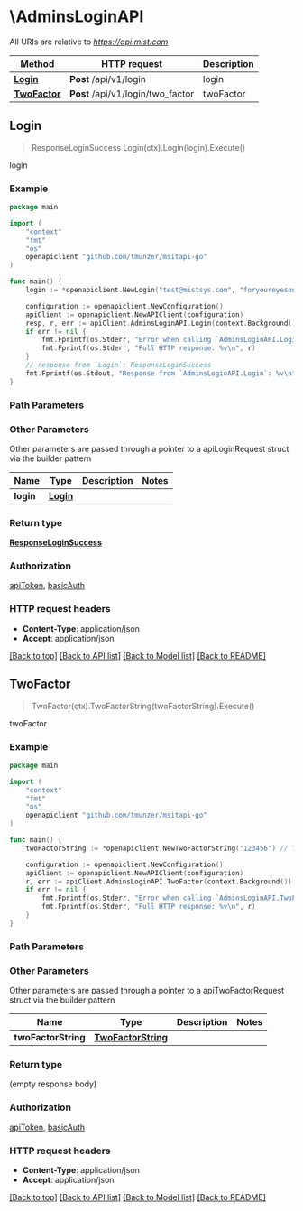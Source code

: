 # \AdminsLoginAPI

All URIs are relative to *https://api.mist.com*

Method | HTTP request | Description
------------- | ------------- | -------------
[**Login**](AdminsLoginAPI.md#Login) | **Post** /api/v1/login | login
[**TwoFactor**](AdminsLoginAPI.md#TwoFactor) | **Post** /api/v1/login/two_factor | twoFactor



## Login

> ResponseLoginSuccess Login(ctx).Login(login).Execute()

login



### Example

```go
package main

import (
	"context"
	"fmt"
	"os"
	openapiclient "github.com/tmunzer/msitapi-go"
)

func main() {
	login := *openapiclient.NewLogin("test@mistsys.com", "foryoureyesonly") // Login |  (optional)

	configuration := openapiclient.NewConfiguration()
	apiClient := openapiclient.NewAPIClient(configuration)
	resp, r, err := apiClient.AdminsLoginAPI.Login(context.Background()).Login(login).Execute()
	if err != nil {
		fmt.Fprintf(os.Stderr, "Error when calling `AdminsLoginAPI.Login``: %v\n", err)
		fmt.Fprintf(os.Stderr, "Full HTTP response: %v\n", r)
	}
	// response from `Login`: ResponseLoginSuccess
	fmt.Fprintf(os.Stdout, "Response from `AdminsLoginAPI.Login`: %v\n", resp)
}
```

### Path Parameters



### Other Parameters

Other parameters are passed through a pointer to a apiLoginRequest struct via the builder pattern


Name | Type | Description  | Notes
------------- | ------------- | ------------- | -------------
 **login** | [**Login**](Login.md) |  | 

### Return type

[**ResponseLoginSuccess**](ResponseLoginSuccess.md)

### Authorization

[apiToken](../README.md#apiToken), [basicAuth](../README.md#basicAuth)

### HTTP request headers

- **Content-Type**: application/json
- **Accept**: application/json

[[Back to top]](#) [[Back to API list]](../README.md#documentation-for-api-endpoints)
[[Back to Model list]](../README.md#documentation-for-models)
[[Back to README]](../README.md)


## TwoFactor

> TwoFactor(ctx).TwoFactorString(twoFactorString).Execute()

twoFactor



### Example

```go
package main

import (
	"context"
	"fmt"
	"os"
	openapiclient "github.com/tmunzer/msitapi-go"
)

func main() {
	twoFactorString := *openapiclient.NewTwoFactorString("123456") // TwoFactorString |  (optional)

	configuration := openapiclient.NewConfiguration()
	apiClient := openapiclient.NewAPIClient(configuration)
	r, err := apiClient.AdminsLoginAPI.TwoFactor(context.Background()).TwoFactorString(twoFactorString).Execute()
	if err != nil {
		fmt.Fprintf(os.Stderr, "Error when calling `AdminsLoginAPI.TwoFactor``: %v\n", err)
		fmt.Fprintf(os.Stderr, "Full HTTP response: %v\n", r)
	}
}
```

### Path Parameters



### Other Parameters

Other parameters are passed through a pointer to a apiTwoFactorRequest struct via the builder pattern


Name | Type | Description  | Notes
------------- | ------------- | ------------- | -------------
 **twoFactorString** | [**TwoFactorString**](TwoFactorString.md) |  | 

### Return type

 (empty response body)

### Authorization

[apiToken](../README.md#apiToken), [basicAuth](../README.md#basicAuth)

### HTTP request headers

- **Content-Type**: application/json
- **Accept**: application/json

[[Back to top]](#) [[Back to API list]](../README.md#documentation-for-api-endpoints)
[[Back to Model list]](../README.md#documentation-for-models)
[[Back to README]](../README.md)

